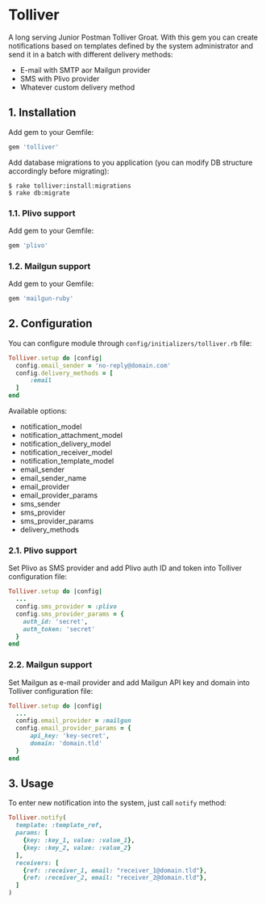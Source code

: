 # Tolliver
A long serving Junior Postman Tolliver Groat. With this gem you can create 
notifications based on templates defined by the system administrator and 
send it in a batch with different delivery methods:

- E-mail with SMTP aor Mailgun provider
- SMS with Plivo provider
- Whatever custom delivery method

## 1. Installation

Add gem to your Gemfile:

```ruby
gem 'tolliver'
```

Add database migrations to you application (you can modify DB structure accordingly before migrating):

    $ rake tolliver:install:migrations
    $ rake db:migrate

### 1.1. Plivo support

Add gem to your Gemfile:

```ruby
gem 'plivo'
```

### 1.2. Mailgun support

Add gem to your Gemfile:

```ruby
gem 'mailgun-ruby'
```

## 2. Configuration

You can configure module through `config/initializers/tolliver.rb` file:

```ruby
Tolliver.setup do |config|
  config.email_sender = 'no-reply@domain.com'
  config.delivery_methods = [
      :email
  ]
end
```

Available options:

- notification_model
- notification_attachment_model
- notification_delivery_model
- notification_receiver_model
- notification_template_model
- email_sender
- email_sender_name
- email_provider
- email_provider_params
- sms_sender
- sms_provider
- sms_provider_params
- delivery_methods

### 2.1. Plivo support

Set Plivo as SMS provider and add Plivo auth ID and token into Tolliver configuration file:

```ruby
Tolliver.setup do |config|
  ...
  config.sms_provider = :plivo
  config.sms_provider_params = {
    auth_id: 'secret',
    auth_token: 'secret'
  }
end
```

### 2.2. Mailgun support

Set Mailgun as e-mail provider and add Mailgun API key and domain into Tolliver configuration file:

```ruby
Tolliver.setup do |config|
  ...
  config.email_provider = :mailgun
  config.email_provider_params = {
      api_key: 'key-secret',
      domain: 'domain.tld'
  }
end
```
 
## 3. Usage

To enter new notification into the system, just call `notify` method:

```ruby
Tolliver.notify(
  template: :template_ref, 
  params: [
    {key: :key_1, value: :value_1},
    {key: :key_2, value: :value_2}
  ], 
  receivers: [
    {ref: :receiver_1, email: "receiver_1@domain.tld"},
    {ref: :receiver_2, email: "receiver_2@domain.tld"}, 
  ]
)
```
